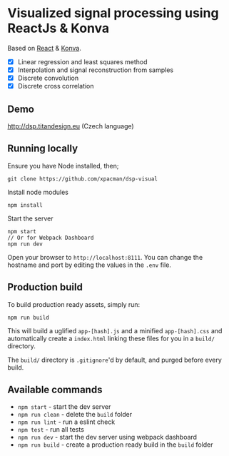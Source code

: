 # Visualized signal processing using ReactJs & Konva

Based on [React](https://facebook.github.io/react/) & [Konva](https://github.com/konvajs/react-konva).

- [x] Linear regression and least squares method
- [x] Interpolation and signal reconstruction from samples
- [x] Discrete convolution
- [x] Discrete cross correlation

## Demo
http://dsp.titandesign.eu (Czech language)

## Running locally

Ensure you have Node installed, then;

	git clone https://github.com/xpacman/dsp-visual
	
Install node modules

	npm install
	
Start the server

	npm start
	// Or for Webpack Dashboard
	npm run dev
	
Open your browser to `http://localhost:8111`. You can change the hostname and port by editing the values in the `.env` file.

## Production build

To build production ready assets, simply run:

	npm run build
	
This will build a uglified `app-[hash].js` and a minified `app-[hash].css` and automatically create a `index.html` linking these files for you in a `build/` directory.

The `build/` directory is `.gitignore`'d by default, and purged before every build.

## Available commands

- `npm start` - start the dev server
- `npm run clean` - delete the `build` folder
- `npm run lint` - run a eslint check
- `npm test` - run all tests
- `npm run dev` - start the dev server using webpack dashboard
- `npm run build` - create a production ready build in the `build` folder
